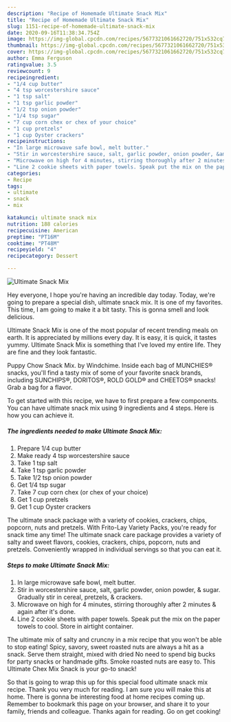 ```yaml
---
description: "Recipe of Homemade Ultimate Snack Mix"
title: "Recipe of Homemade Ultimate Snack Mix"
slug: 1151-recipe-of-homemade-ultimate-snack-mix
date: 2020-09-16T11:38:34.754Z
image: https://img-global.cpcdn.com/recipes/5677321061662720/751x532cq70/ultimate-snack-mix-recipe-main-photo.jpg
thumbnail: https://img-global.cpcdn.com/recipes/5677321061662720/751x532cq70/ultimate-snack-mix-recipe-main-photo.jpg
cover: https://img-global.cpcdn.com/recipes/5677321061662720/751x532cq70/ultimate-snack-mix-recipe-main-photo.jpg
author: Emma Ferguson
ratingvalue: 3.5
reviewcount: 9
recipeingredient:
- "1/4 cup butter"
- "4 tsp worcestershire sauce"
- "1 tsp salt"
- "1 tsp garlic powder"
- "1/2 tsp onion powder"
- "1/4 tsp sugar"
- "7 cup corn chex or chex of your choice"
- "1 cup pretzels"
- "1 cup Oyster crackers"
recipeinstructions:
- "In large microwave safe bowl, melt butter."
- "Stir in worcestershire sauce, salt, garlic powder, onion powder, &amp; sugar. Gradually stir in cereal, pretzels, &amp; crackers."
- "Microwave on high for 4 minutes, stirring thoroughly after 2 minutes &amp; again after it&#39;s done."
- "Line 2 cookie sheets with paper towels. Speak put the mix on the paper towels to cool.  Store in airtight container."
categories:
- Recipe
tags:
- ultimate
- snack
- mix

katakunci: ultimate snack mix 
nutrition: 188 calories
recipecuisine: American
preptime: "PT16M"
cooktime: "PT48M"
recipeyield: "4"
recipecategory: Dessert

---
```



![Ultimate Snack Mix](https://img-global.cpcdn.com/recipes/5677321061662720/751x532cq70/ultimate-snack-mix-recipe-main-photo.jpg)

Hey everyone, I hope you're having an incredible day today. Today, we're going to prepare a special dish, ultimate snack mix. It is one of my favorites. This time, I am going to make it a bit tasty. This is gonna smell and look delicious.

Ultimate Snack Mix is one of the most popular of recent trending meals on earth. It is appreciated by millions every day. It is easy, it is quick, it tastes yummy. Ultimate Snack Mix is something that I've loved my entire life. They are fine and they look fantastic.

Puppy Chow Snack Mix. by Windchime. Inside each bag of MUNCHIES® snacks, you&#39;ll find a tasty mix of some of your favorite snack brands, including SUNCHIPS®, DORITOS®, ROLD GOLD® and CHEETOS® snacks! Grab a bag for a flavor.


To get started with this recipe, we have to first prepare a few components. You can have ultimate snack mix using 9 ingredients and 4 steps. Here is how you can achieve it.

<!--inarticleads1-->

##### The ingredients needed to make Ultimate Snack Mix:

1. Prepare 1/4 cup butter
1. Make ready 4 tsp worcestershire sauce
1. Take 1 tsp salt
1. Take 1 tsp garlic powder
1. Take 1/2 tsp onion powder
1. Get 1/4 tsp sugar
1. Take 7 cup corn chex (or chex of your choice)
1. Get 1 cup pretzels
1. Get 1 cup Oyster crackers


The ultimate snack package with a variety of cookies, crackers, chips, popcorn, nuts and pretzels. With Frito-Lay Variety Packs, you&#39;re ready for snack time any time! The ultimate snack care package provides a variety of salty and sweet flavors, cookies, crackers, chips, popcorn, nuts and pretzels. Conveniently wrapped in individual servings so that you can eat it. 

<!--inarticleads2-->

##### Steps to make Ultimate Snack Mix:

1. In large microwave safe bowl, melt butter.
1. Stir in worcestershire sauce, salt, garlic powder, onion powder, &amp; sugar. Gradually stir in cereal, pretzels, &amp; crackers.
1. Microwave on high for 4 minutes, stirring thoroughly after 2 minutes &amp; again after it&#39;s done.
1. Line 2 cookie sheets with paper towels. Speak put the mix on the paper towels to cool.  Store in airtight container.


The ultimate mix of salty and cruncny in a mix recipe that you won&#39;t be able to stop eating! Spicy, savory, sweet roasted nuts are always a hit as a snack. Serve them straight, mixed with dried No need to spend big bucks for party snacks or handmade gifts. Smoke roasted nuts are easy to. This Ultimate Chex Mix Snack is your go-to snack! 

So that is going to wrap this up for this special food ultimate snack mix recipe. Thank you very much for reading. I am sure you will make this at home. There is gonna be interesting food at home recipes coming up. Remember to bookmark this page on your browser, and share it to your family, friends and colleague. Thanks again for reading. Go on get cooking!
